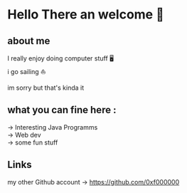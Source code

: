 # Hello There an welcome   👾

## about me 

I really enjoy doing computer stuff 🖥 <br>
i go sailing ⛵️ <br> 
 
im sorry but that's kinda it

## what you can fine here :

-> Interesting Java Programms <br>
-> Web dev <br> 
-> some fun stuff <br> 

## Links

my other Github account -> https://github.com/0xf000000








<!--
**MargaleConsulting/MargaleConsulting** is a ✨ _special_ ✨ repository because its `README.md` (this file) appears on your GitHub profile.

Here are some ideas to get you started:

- 🔭 I’m currently working on ...
- 🌱 I’m currently learning ...
- 👯 I’m looking to collaborate on ...
- 🤔 I’m looking for help with ...
- 💬 Ask me about ...
- 📫 How to reach me: ...
- 😄 Pronouns: ...
- ⚡ Fun fact: ...
-->
